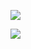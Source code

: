 ![](https://www.nta.go.jp/tmp/ad4513b2-4d63-4a93-afac-302599fc8c4f/images/3907ddc4ee57721b062d6fb444c5b31bc5673960bb8ac71a7a3a4d62b2e4fe11.jpg)

![](https://www.nta.go.jp/tmp/ad4513b2-4d63-4a93-afac-302599fc8c4f/images/a561528cff56d881dcd0cd040b36102214aae9ebe7a00d9f868444d2f32f832e.jpg)
